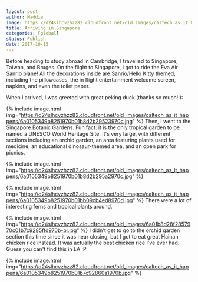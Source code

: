 ```yaml
---
layout: post
author: Maddie
image: https://d24slhcvzhzz82.cloudfront.net/old_images/caltech_as_it_happens/6a0105349b8251970b01b8d2b371e2970c.jpg
title: Arriving in Singapore
categories: [global]
status: Publish
date: 2017-10-15
---
```


Before heading to study abroad in Cambridge, I travelled to Singapore, Taiwan, and Bruges. On the flight to Singapore, I got to ride the Eva Air Sanrio plane! All the decorations inside are Sanrio/Hello Kitty themed, including the pillowcases, the in flight entertainment welcome screen, napkins, and even the toilet paper.

When I arrived, I was greeted with great peking duck (thanks so much!!):


{% include image.html img="https://d24slhcvzhzz82.cloudfront.net/old_images/caltech_as_it_happens/6a0105349b8251970b01b8d2b29523970c.jpg" %}
Then, I went to the Singapore Botanic Gardens. Fun fact: it is the only tropical garden to be named a UNESCO World Heritage Site. It's very large, with different sections including an orchid garden, an area featuring plants used for medicine, an educational dinosaur-themed area, and an open park for picnics.


{% include image.html img="https://d24slhcvzhzz82.cloudfront.net/old_images/caltech_as_it_happens/6a0105349b8251970b01b8d2b295a2970c.jpg" %}

{% include image.html img="https://d24slhcvzhzz82.cloudfront.net/old_images/caltech_as_it_happens/6a0105349b8251970b01bb09cb4ed8970d.jpg" %}
There were a lot of interesting ferns and tropical plants around.


{% include image.html img="https://d24slhcvzhzz82.cloudfront.net/old_images/6a01b8d28f2857970c01b7c9285ffd970b-pi.jpg" %}
I didn't get to go to the orchid garden section this time since it was near closing, but I got to eat great Hainan chicken rice instead. It was actually the best chicken rice I've ever had. Guess you can't find this in LA :P


{% include image.html img="https://d24slhcvzhzz82.cloudfront.net/old_images/caltech_as_it_happens/6a0105349b8251970b01b7c92860a1970b.jpg" %}
